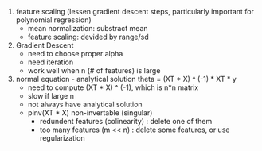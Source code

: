 1. feature scaling (lessen gradient descent steps, particularly important for polynomial regression)
   - mean normalization: substract mean
   - feature scaling: devided by range/sd
2. Gradient Descent
   - need to choose proper alpha
   - need iteration
   - work well when n (# of features) is large
3. normal equation - analytical solution
   theta = (XT * X) ^ (-1) * XT * y
   - need to compute (XT * X) ^ (-1), which is n*n matrix
   - slow if large n
   - not always have analytical solution
   - pinv(XT * X) non-invertable (singular)
      * redundent features (colinearity) : delete one of them
      * too many features (m << n) : delete some features, or use regularization
